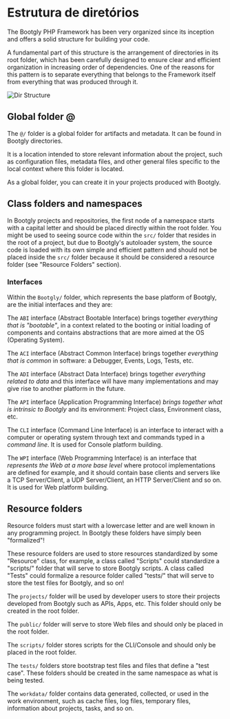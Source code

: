 # Estrutura de diretórios

The Bootgly PHP Framework has been very organized since its inception and offers a solid structure for building your code.

A fundamental part of this structure is the arrangement of directories in its root folder, which has been carefully designed to ensure clear and efficient organization in increasing order of dependencies. One of the reasons for this pattern is to separate everything that belongs to the Framework itself from everything that was produced through it.

![Dir Structure](images/pages/Bootgly/basic/directory_structure-bootgly3.png)

## Global folder @

The `@/` folder is a global folder for artifacts and metadata. It can be found in Bootgly directories.

It is a location intended to store relevant information about the project, such as configuration files, metadata files, and other general files specific to the local context where this folder is located.

As a global folder, you can create it in your projects produced with Bootgly.

## Class folders and namespaces

In Bootgly projects and repositories, the first node of a namespace starts with a capital letter and should be placed directly within the root folder. You might be used to seeing source code within the `src/` folder that resides in the root of a project, but due to Bootgly's autoloader system, the source code is loaded with its own simple and efficient pattern and should not be placed inside the `src/` folder because it should be considered a resource folder (see "Resource Folders" section).

### Interfaces

Within the `Bootgly/` folder, which represents the base platform of Bootgly, are the initial interfaces and they are:

The `ABI` interface (Abstract Bootable Interface) brings together _everything that is "bootable"_, in a context related to the booting or initial loading of components and contains abstractions that are more aimed at the OS (Operating System).

The `ACI` interface (Abstract Common Interface) brings together _everything that is common_ in software: a Debugger, Events, Logs, Tests, etc.

The `ADI` interface (Abstract Data Interface) brings together _everything related to data_ and this interface will have many implementations and may give rise to another platform in the future.

The `API` interface (Application Programming Interface) _brings together what is intrinsic to Bootgly_ and its environment: Project class, Environment class, etc.

The `CLI` interface (Command Line Interface) is an interface to interact with a computer or operating system through text and commands typed in a _command line_. It is used for Console platform building.

The `WPI` interface (Web Programming Interface) is an interface that _represents the Web at a more base level_ where protocol implementations are defined for example, and it should contain base clients and servers like a TCP Server/Client, a UDP Server/Client, an HTTP Server/Client and so on. It is used for Web platform building.

## Resource folders

Resource folders must start with a lowercase letter and are well known in any programming project. In Bootgly these folders have simply been "formalized"!

These resource folders are used to store resources standardized by some "Resource" class, for example, a class called "Scripts" could standardize a "scripts/" folder that will serve to store Bootgly scripts. A class called "Tests" could formalize a resource folder called "tests/" that will serve to store the test files for Bootgly, and so on!

The `projects/` folder will be used by developer users to store their projects developed from Bootgly such as APIs, Apps, etc. This folder should only be created in the root folder.

The `public/` folder will serve to store Web files and should only be placed in the root folder.

The `scripts/` folder stores scripts for the CLI/Console and should only be placed in the root folder.

The `tests/` folders store bootstrap test files and files that define a "test case". These folders should be created in the same namespace as what is being tested.

The `workdata/` folder contains data generated, collected, or used in the work environment, such as cache files, log files, temporary files, information about projects, tasks, and so on.
